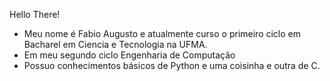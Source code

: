Hello There!<br />
- Meu nome é Fabio Augusto e atualmente curso o primeiro ciclo em Bacharel em Ciencia e Tecnologia na UFMA.<br />
- Em meu segundo ciclo Engenharia de Computação<br /> 
- Possuo conhecimentos básicos de Python e uma coisinha e outra de C.<br />
